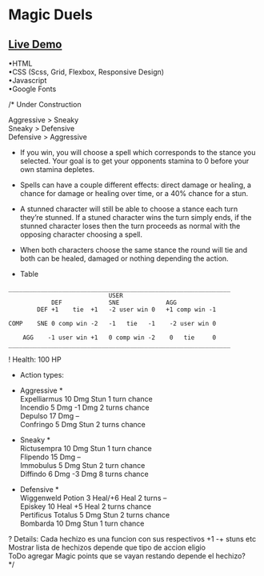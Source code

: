 # Magic Duels

## [Live Demo](https://nachokai.github.io/magic-duels/)  
•HTML  
•CSS (Scss, Grid, Flexbox, Responsive Design)  
•Javascript  
•Google Fonts  

/* Under Construction

Aggressive  > Sneaky  
Sneaky      > Defensive  
Defensive   > Aggressive  

* If you win, you will choose a spell which corresponds to the stance you selected. Your goal is to get your opponents stamina to 0 before your own stamina depletes.  
* Spells can have a couple different effects: direct damage or healing, a chance for damage or healing over time, or a 40% chance for a stun.  
* A stunned character will still be able to choose a stance each turn they’re stunned. If a stuned character wins the turn simply ends, if the stunned character loses then the turn proceeds as normal with the opposing character choosing a spell.  
* When both characters choose the same stance the round will tie and both can be healed, damaged or nothing depending the action.  
  
* Table  
```
______________________________________________________________
			                USER	
		    DEF	            SNE             AGG
        DEF	+1    tie  +1	-2 user win 0	+1 comp win -1
        
COMP	SNE	0 comp win -2	-1   tie   -1	 -2 user win 0

	AGG    -1 user win +1	0 comp win -2  	 0   tie     0
______________________________________________________________
```

! Health: 100 HP  

* Action types:  
* Aggressive *  
Expelliarmus	10 Dmg		Stun 1 turn chance  
Incendio    	5 Dmg		-1 Dmg 2 turns chance  
Depulso	       	17 Dmg		–  
Confringo	   	5 Dmg		Stun 2 turns chance  
  
* Sneaky *  
Rictusempra	   	10 Dmg		Stun 1 turn chance  
Flipendo	   	15 Dmg		–  
Immobulus   	5 Dmg		Stun 2 turn chance  
Diffindo	   	6 Dmg		-3 Dmg 8 turns chance  
  
* Defensive *  
Wiggenweld Potion	3 Heal/+6 Heal 2 turns    –  
Episkey	           	10 Heal	    	            +5 Heal 2 turns chance  
Pertificus Totalus	5 Dmg	                	    Stun 2 turns chance  
Bombarda	       	10 Dmg	                        Stun 1 turn chance  

? Details:
Cada hechizo es una funcion con sus respectivos +1 -+ stuns etc  
Mostrar lista de hechizos depende que tipo de accion eligio  
ToDo agregar Magic points que se vayan restando depende el hechizo?  
*/
